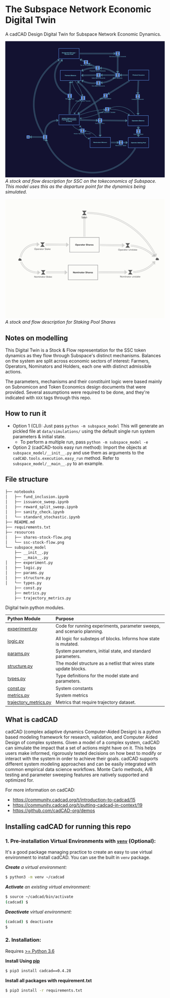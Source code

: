 # The Subspace Network Economic Digital Twin 

A cadCAD Design Digital Twin for Subspace Network Economic Dynamics.


![](resources/ssc-stock-flow.png)
*A stock and flow description for SSC on the tokeconomics of Subspace. This model uses this as the departure point for the dynamics being simulated.*

![](resources/shares-stock-flow.png)
*A stock and flow description for Staking Pool Shares*

## Notes on modelling

This Digital Twin is a Stock & Flow representation for the SSC token dynamics as they
flow through Subspace's distinct mechanisms. Balances on the system are split
across economic sectors of interest: Farmers, Operators, Nominators and Holders,
each one with distinct admissible actions.

The parameters, mechanisms and their constituint logic were based mainly on 
Subnomicon and Token Economics design documents that were provided. Several
assumptions were required to be done, and they're indicated with `XXX` tags
through this repo.

## How to run it

- Option 1 (CLI): Just pass `python -m subspace_model`
This will generate an pickled file at `data/simulations/` using the default single run
system parameters & initial state.
    - To perform a multiple run, pass `python -m subspace_model -e`
- Option 2 (cadCAD-tools easy run method): Import the objects at `subspace_model/__init__.py`
and use them as arguments to the `cadCAD.tools.execution.easy_run` method. Refer to `subspace_model/__main__.py` to an example.

## File structure

```
├── notebooks
│   ├── fund_inclusion.ipynb
│   ├── issuance_sweep.ipynb
│   ├── reward_split_sweep.ipynb
│   ├── sanity_check.ipynb
│   └── standard_stochastic.ipynb
├── README.md
├── requirements.txt
├── resources
│   ├── shares-stock-flow.png
│   └── ssc-stock-flow.png
└── subspace_model
    ├── __init__.py
    ├── __main__.py
│   ├── experiment.py
│   ├── logic.py
│   ├── params.py
│   ├── structure.py 
│   └── types.py
    ├── const.py
    ├── metrics.py
    ├── trajectory_metrics.py 
```

Digital twin python modules.
    
| Python Module | Purpose |
|:--------|:--------|
|  [experiment.py](subspace_model/experiment.py)  |  Code for running experiments, parameter sweeps, and scenario planning.  |
|  [logic.py](subspace_model/logic.py)  |  All logic for substeps of blocks. Informs how state is mutated.  |
|  [params.py](subspace_model/params.py)  |  System parameters, initial state, and standard parameters.  |
|  [structure.py](subspace_model/structure.py)  |  The model structure as a netlist that wires state update blocks.  |
|  [types.py](subspace_model/types.py)  |  Type definitions for the model state and parameters.  |
|  [const.py](subspace_model/const.py)  |  System constants  |
|  [metrics.py](subspace_model/metrics.py)  |  System metrics  |
|  [trajectory_metrics.py](subspace_model/trajectory_metrics.py)  |  Metrics that require trajectory dataset.  |


## What is cadCAD
cadCAD (complex adaptive dynamics Computer-Aided Design) is a python based modeling framework for research, validation, and Computer Aided Design of complex systems. Given a model of a complex system, cadCAD can simulate the impact that a set of actions might have on it. This helps users make informed, rigorously tested decisions on how best to modify or interact with the system in order to achieve their goals. cadCAD supports different system modeling approaches and can be easily integrated with common empirical data science workflows. Monte Carlo methods, A/B testing and parameter sweeping features are natively supported and optimized for.

For more information on cadCAD:

* https://community.cadcad.org/t/introduction-to-cadcad/15
* https://community.cadcad.org/t/putting-cadcad-in-context/19
* https://github.com/cadCAD-org/demos


## Installing cadCAD for running this repo

### 1. Pre-installation Virtual Environments with [`venv`](https://docs.python.org/3/library/venv.html) (Optional):
It's a good package managing practice to create an easy to use virtual environment to install cadCAD. You can use the built in `venv` package.

***Create** a virtual environment:*
```bash
$ python3 -m venv ~/cadcad
```

***Activate** an existing virtual environment:*
```bash
$ source ~/cadcad/bin/activate
(cadcad) $
```

***Deactivate** virtual environment:*
```bash
(cadcad) $ deactivate
$
```

### 2. Installation: 
Requires [>= Python 3.6](https://www.python.org/downloads/) 

**Install Using [pip](https://pypi.org/project/cadCAD/)** 
```bash
$ pip3 install cadcad==0.4.28
```

**Install all packages with requirement.txt**
```bash
$ pip3 install -r requirements.txt
